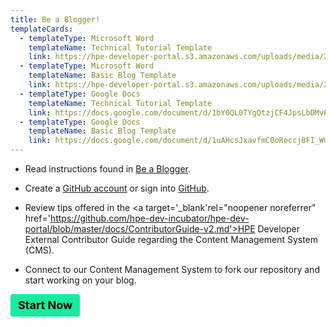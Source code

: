 ```yaml
---
title: Be a Blogger!
templateCards:
  - templateType: Microsoft Word
    templateName: Technical Tutorial Template
    link: https://hpe-developer-portal.s3.amazonaws.com/uploads/media/2021/8/HPE-DEV-TECHNICAL-TUTORIAL-TEMPLATE-FINAL.docx
  - templateType: Microsoft Word
    templateName: Basic Blog Template
    link: https://hpe-developer-portal.s3.amazonaws.com/uploads/media/2021/8/HPE-DEV-BASIC-BLOG-TEMPLATE-FINAL.docx
  - templateType: Google Docs
    templateName: Technical Tutorial Template
    link: https://docs.google.com/document/d/1bY0QL0TYgQtzjCF4JpsLbDMvPUMarIwQoVZFjQYej1Y/edit?usp=sharing
  - templateType: Google Docs
    templateName: Basic Blog Template
    link: https://docs.google.com/document/d/1uAHcsJxavfmC0oRoccjBFI_WmuALDWhOINATiCEoDIw/edit?usp=sharing
---
```

- Read instructions found in [Be a Blogger](https://developer.hpe.com/blog/be-an-hpe-dev-blogger/). 

- Create a [GitHub account](https://github.com/signup) or sign into <a target='\_blank' rel="noopener noreferrer" href='https://github.com/hpe-dev-incubator/hpe-dev-portal'>GitHub</a>.

- Review tips offered in the <a target='\_blank'rel="noopener noreferrer" href='https://github.com/hpe-dev-incubator/hpe-dev-portal/blob/master/docs/ContributorGuide-v2.md'>HPE Developer External Contributor Guide</a> regarding the Content Management System (CMS). 

- Connect to our Content Management System to fork our repository and start working on your blog.

<link rel="stylesheet" href="https://www.w3schools.com/w3css/4/w3.css">
<style>
  .button {
    background-color: rgba(23,235,160,1);
    box-sizing: border-box;
    color: #000000; 
    font-size: 18px; 
    display: inline-block;
    padding: 6px 12px;
    vertical-align: middle;
    overflow: hidden;
    text-decoration: none;
    text-align: center;
    cursor: pointer;
    white-space: nowrap;
    border-radius: 4px;
    border: none;
    margin: 0;
    line-height: 24px;
    font-weight: 700;
  } 
</style>
<div class="w3-container w3-center w3-margin-bottom">
  <a target='\_blank'rel="noopener noreferrer" href="https://developer.hpe.com/admin"><button type="button" class="button">Start Now</button></a>
</div>
